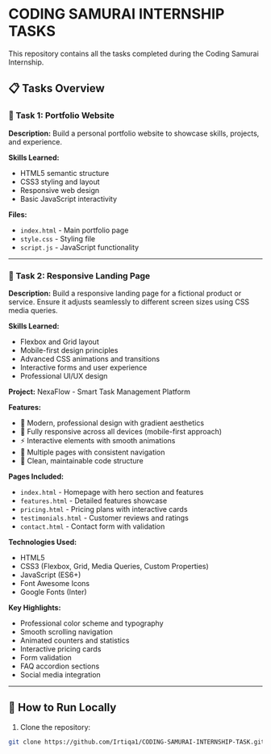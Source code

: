 # CODING SAMURAI INTERNSHIP TASKS

This repository contains all the tasks completed during the Coding Samurai Internship.

## 📋 Tasks Overview

### 🎯 Task 1: Portfolio Website
**Description:** Build a personal portfolio website to showcase skills, projects, and experience.

**Skills Learned:**
- HTML5 semantic structure
- CSS3 styling and layout
- Responsive web design
- Basic JavaScript interactivity

**Files:**
- `index.html` - Main portfolio page
- `style.css` - Styling file
- `script.js` - JavaScript functionality

---

### 🎯 Task 2: Responsive Landing Page
**Description:** Build a responsive landing page for a fictional product or service. Ensure it adjusts seamlessly to different screen sizes using CSS media queries.

**Skills Learned:**
- Flexbox and Grid layout
- Mobile-first design principles
- Advanced CSS animations and transitions
- Interactive forms and user experience
- Professional UI/UX design

**Project:** NexaFlow - Smart Task Management Platform

**Features:**
- 🎨 Modern, professional design with gradient aesthetics
- 📱 Fully responsive across all devices (mobile-first approach)
- ⚡ Interactive elements with smooth animations
- 🎯 Multiple pages with consistent navigation
- 🔧 Clean, maintainable code structure

**Pages Included:**
- `index.html` - Homepage with hero section and features
- `features.html` - Detailed features showcase
- `pricing.html` - Pricing plans with interactive cards
- `testimonials.html` - Customer reviews and ratings
- `contact.html` - Contact form with validation

**Technologies Used:**
- HTML5
- CSS3 (Flexbox, Grid, Media Queries, Custom Properties)
- JavaScript (ES6+)
- Font Awesome Icons
- Google Fonts (Inter)

**Key Highlights:**
- Professional color scheme and typography
- Smooth scrolling navigation
- Animated counters and statistics
- Interactive pricing cards
- Form validation
- FAQ accordion sections
- Social media integration

---

## 🚀 How to Run Locally

1. Clone the repository:
```bash
git clone https://github.com/Irtiqa1/CODING-SAMURAI-INTERNSHIP-TASK.git
